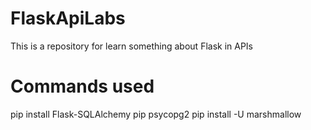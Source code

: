 # FlaskApiLabs
This is a repository for learn something about Flask in APIs

# Commands used

pip install Flask-SQLAlchemy
pip psycopg2
pip install -U marshmallow

